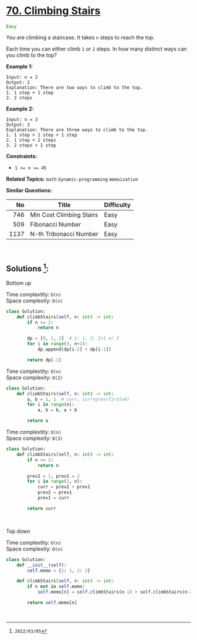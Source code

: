 # [70. Climbing Stairs](https://leetcode.com/problems/climbing-stairs)
<span style="color:green">`Easy`</span>

You are climbing a staircase. It takes `n` steps to reach the top.

Each time you can either climb `1` or `2` steps. In how many distinct ways can you climb to the top?

**Example 1:**

    Input: n = 2
    Output: 2
    Explanation: There are two ways to climb to the top.
    1. 1 step + 1 step
    2. 2 steps


**Example 2:**

    Input: n = 3
    Output: 3
    Explanation: There are three ways to climb to the top.
    1. 1 step + 1 step + 1 step
    2. 1 step + 2 steps
    3. 2 steps + 1 step


**Constraints:**

  * `1 <= n <= 45`

**Related Topics:** `math` `dynamic-programming` `memoization`

**Similar Questions:**

|  No  |          Title           | Difficulty |
| ---: | ------------------------ | ---------- |
|  746 | Min Cost Climbing Stairs | Easy       |
|  509 | Fibonacci Number         | Easy       |
| 1137 | N-th Tribonacci Number   | Easy       |

<br>

## Solutions [^1]:

Bottom up

Time complextity: `O(n)` <br>
Space complexity: `O(n)`

```python
class Solution:
    def climbStairs(self, n: int) -> int:
        if n <= 2:
            return n

        dp = [0, 1, 2]  # 1: 1, 2: 1+1 or 2
        for i in range(3, n+1):
            dp.append(dp[i-2] + dp[i-1])

        return dp[-1]
```

Time complextity: `O(n)` <br>
Space complexity: `O(2)`

```python
class Solution:
    def climbStairs(self, n: int) -> int:
        a, b = 1, 1  # curr, curr+prev(first=0)
        for i in range(n):
            a, b = b, a + b

        return a
```

Time complextity: `O(n)` <br>
Space complexity: `O(3)`

```python
class Solution:
    def climbStairs(self, n: int) -> int:
        if n <= 2:
            return n

        prev2 = 1, prev1 = 2
        for i in range(2, n):
            curr = prev2 + prev1
            prev2 = prev1
            prev1 = curr

        return curr
```

<br>

Top down

Time complextity: `O(n)` <br>
Space complexity: `O(n)`

```python
class Solution:
    def __init__(self):
        self.memo = {1: 1, 2: 2}

    def climbStairs(self, n: int) -> int:
        if n not in self.memo:
            self.memo[n] = self.climbStairs(n-1) + self.climbStairs(n-2)

        return self.memo[n]
```

<br>

[^1]: `2022/03/05`